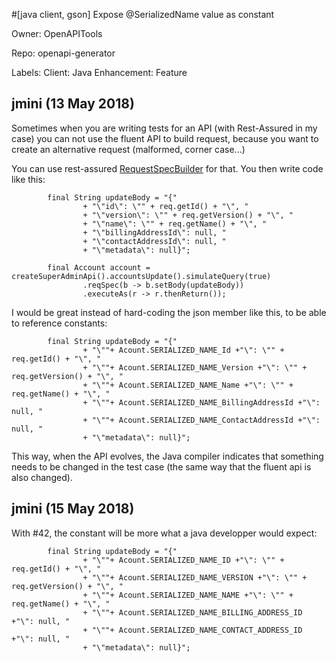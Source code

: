 #[java client, gson] Expose @SerializedName value as constant

Owner: OpenAPITools

Repo: openapi-generator

Labels: Client: Java Enhancement: Feature 

## jmini (13 May 2018)

Sometimes when you are writing tests for an API (with Rest-Assured in my case) you can not use the fluent API to build request, because you want to create an alternative request (malformed, corner case...)

You can use rest-assured [RequestSpecBuilder](http://static.javadoc.io/io.rest-assured/rest-assured/3.0.3/io/restassured/builder/RequestSpecBuilder.html) for that. You then write code like this:

```
        final String updateBody = "{"
                + "\"id\": \"" + req.getId() + "\", "
                + "\"version\": \"" + req.getVersion() + "\", "
                + "\"name\": \"" + req.getName() + "\", "
                + "\"billingAddressId\": null, "
                + "\"contactAddressId\": null, "
                + "\"metadata\": null}";

        final Account account = createSuperAdminApi().accountsUpdate().simulateQuery(true)
                .reqSpec(b -> b.setBody(updateBody))
                .executeAs(r -> r.thenReturn());
```

I would be great instead of hard-coding the json member like this, to be able to reference constants:

```
        final String updateBody = "{"
                + "\""+ Acount.SERIALIZED_NAME_Id +"\": \"" + req.getId() + "\", "
                + "\""+ Acount.SERIALIZED_NAME_Version +"\": \"" + req.getVersion() + "\", "
                + "\""+ Acount.SERIALIZED_NAME_Name +"\": \"" + req.getName() + "\", "
                + "\""+ Acount.SERIALIZED_NAME_BillingAddressId +"\": null, "
                + "\""+ Acount.SERIALIZED_NAME_ContactAddressId +"\": null, "
                + "\"metadata\": null}";
```

This way, when the API evolves, the Java compiler indicates that something needs to be changed in the test case (the same way that the fluent api is also changed).




## jmini (15 May 2018)

With #42, the constant will be more what a java developper would expect:

```
        final String updateBody = "{"
                + "\""+ Acount.SERIALIZED_NAME_ID +"\": \"" + req.getId() + "\", "
                + "\""+ Acount.SERIALIZED_NAME_VERSION +"\": \"" + req.getVersion() + "\", "
                + "\""+ Acount.SERIALIZED_NAME_NAME +"\": \"" + req.getName() + "\", "
                + "\""+ Acount.SERIALIZED_NAME_BILLING_ADDRESS_ID +"\": null, "
                + "\""+ Acount.SERIALIZED_NAME_CONTACT_ADDRESS_ID +"\": null, "
                + "\"metadata\": null}";
```

